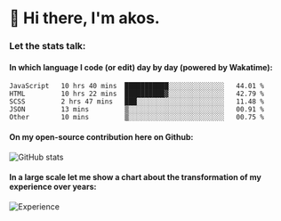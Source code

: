 # 👋 Hi there, I'm akos. 


### Let the stats talk:


#### In which language I code (or edit) day by day (powered by Wakatime): 

<!--START_SECTION:waka-->

```text
JavaScript   10 hrs 40 mins  ███████████░░░░░░░░░░░░░░   44.01 %
HTML         10 hrs 22 mins  ██████████▓░░░░░░░░░░░░░░   42.79 %
SCSS         2 hrs 47 mins   ███░░░░░░░░░░░░░░░░░░░░░░   11.48 %
JSON         13 mins         ▒░░░░░░░░░░░░░░░░░░░░░░░░   00.91 %
Other        10 mins         ▒░░░░░░░░░░░░░░░░░░░░░░░░   00.75 %
```

<!--END_SECTION:waka-->

#### On my open-source contribution here on Github:
 
![GitHub stats](https://github-readme-stats.vercel.app/api?username=akosbalasko)

#### In a large scale let me show a chart about the transformation of my experience over years:   

![Experience](https://cr-skills-chart-widget.azurewebsites.net/api/api?username=akosbalasko)
